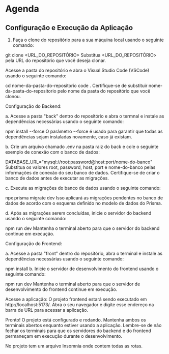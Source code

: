 # Agenda

## Configuração e Execução da Aplicação

1. Faça o clone do repositório para a sua máquina local usando o seguinte comando:

git clone <URL_DO_REPOSITÓRIO>
Substitua <URL_DO_REPOSITÓRIO> pela URL do repositório que você deseja clonar.

Acesse a pasta do repositório e abra o Visual Studio Code (VSCode) usando o seguinte comando:

cd nome-da-pasta-do-repositorio
code .
Certifique-se de substituir nome-da-pasta-do-repositorio pelo nome da pasta do repositório que você clonou.

Configuração do Backend:

a. Acesse a pasta "back" dentro do repositório e abra o termnal e instale as dependências necessárias usando o seguinte comando:

npm install --force
O parâmetro --force é usado para garantir que todas as dependências sejam instaladas novamente, caso já existam.

b. Crie um arquivo chamado .env na pasta raiz do back e cole o seguinte exemplo de conexão com o banco de dados:

DATABASE_URL="mysql://root:password@host:port/nome-do-banco"
Substitua os valores root, password, host, port e nome-do-banco pelas informações de conexão do seu banco de dados. Certifique-se de criar o banco de dados antes de executar as migrações.

c. Execute as migrações do banco de dados usando o seguinte comando:

npx prisma migrate dev
Isso aplicará as migrações pendentes no banco de dados de acordo com o esquema definido no modelo de dados do Prisma.

d. Após as migrações serem concluídas, inicie o servidor do backend usando o seguinte comando:

npm run dev
Mantenha o terminal aberto para que o servidor do backend continue em execução.

Configuração do Frontend:

a. Acesse a pasta "front" dentro do repositório, abra o terminal e instale as dependências necessárias usando o seguinte comando:

npm install
b. Inicie o servidor de desenvolvimento do frontend usando o seguinte comando:

npm run dev
Mantenha o terminal aberto para que o servidor de desenvolvimento do frontend continue em execução.

Acesse a aplicação:
O projeto frontend estará sendo executado em http://localhost:5173/. Abra o seu navegador e digite esse endereço na barra de URL para acessar a aplicação.

Pronto! O projeto está configurado e rodando. Mantenha ambos os terminais abertos enquanto estiver usando a aplicação. Lembre-se de não fechar os terminais para que os servidores do backend e do frontend permaneçam em execução durante o desenvolvimento.


No projeto tem um arquivo Insomnia onde contem todas as rotas.
